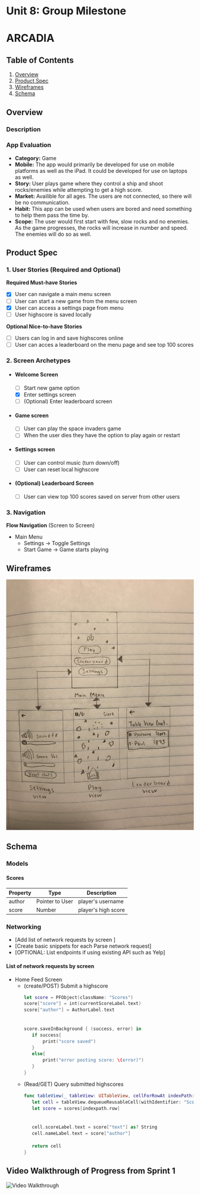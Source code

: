 Unit 8: Group Milestone
===

# ARCADIA

## Table of Contents
1. [Overview](#Overview)
1. [Product Spec](#Product-Spec)
1. [Wireframes](#Wireframes)
2. [Schema](#Schema)

## Overview
### Description


### App Evaluation

- **Category:** Game
- **Mobile:** The app would primarily be developed for use on mobile platforms as well as the iPad. It could be developed for use on laptops as well.
- **Story:** User plays game where they control a ship and shoot rocks/enemies while attempting to get a high score.
- **Market:** Availible for all ages. The users are not connected, so there will be no communication. 
- **Habit:** This app can be used when users are bored and need something to help them pass the time by.
- **Scope:** The user would first start with few, slow rocks and no enemies. As the game progresses, the rocks will increase in number and speed. The enemies will do so as well.

## Product Spec

### 1. User Stories (Required and Optional)

**Required Must-have Stories**

- [x] User can navigate a main menu screen
- [ ] User can start a new game from the menu screen
- [x] User can access a settings page from menu
- [ ] User highscore is saved locally

**Optional Nice-to-have Stories**

- [ ] Users can log in and save highscores online
- [ ] User can acces a leaderboard on the menu page and see top 100 scores

### 2. Screen Archetypes

* #### Welcome Screen
   - [ ] Start new game option
   - [x] Enter settings screen
   - [ ] (Optional) Enter leaderboard screen
* #### Game screen
   - [ ] User can play the space invaders game
   - [ ] When the user dies they have the option to play again or restart
* #### Settings screen
   - [ ] User can control music (turn down/off)
   - [ ] User can reset local highscore
* #### (Optional) Leaderboard Screen
   - [ ] User can view top 100 scores saved on server from other users

### 3. Navigation


**Flow Navigation** (Screen to Screen)

* Main Menu
   * Settings -> Toggle Settings
   * Start Game -> Game starts playing

## Wireframes
![Alt text](wireframe.jpg?raw=true "project_wireframe")

## Schema 
### Models

#### Scores

   | Property      | Type     | Description |
   | ------------- | -------- | ------------|
   | author        | Pointer to User| player's username |
   | score         | Number     | player's high score |
### Networking
- [Add list of network requests by screen ]
- [Create basic snippets for each Parse network request]
- [OPTIONAL: List endpoints if using existing API such as Yelp]
#### List of network requests by screen
   - Home Feed Screen
      - (create/POST) Submit a highscore
         ```swift
        let score = PFObject(className: "Scores")
        score["score"] = int(currentScoreLabel.text)
        score["author"] = AuthorLabel.text


        score.saveInBackground { (success, error) in
            if success{
                print("score saved")
            }
            else{
                print("error posting score: \(error)")
            }
        }
         ```
      - (Read/GET) Query submitted highscores
         ```swift
        func tableView(_ tableView: UITableView, cellForRowAt indexPath: IndexPath) -> UITableViewCell             {
            let cell = tableView.dequeueReusableCell(withIdentifier: "ScoreCell") as! ScoreCell
            let score = scores[indexpath.row]
            

            cell.scoreLabel.text = score["text"] as? String        
            cell.nameLabel.text = score["author"]
            
            return cell
        }
         ```

## Video Walkthrough of Progress from Sprint 1
<img src='https://i.imgur.com/miDceT8.gif' title='Video Walkthrough' width='' alt='Video Walkthrough' />

